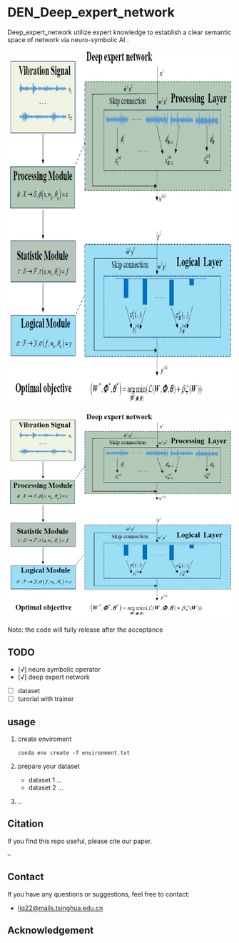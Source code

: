 # DEN_Deep_expert_network
Deep_expert_network utilize expert knowledge to establish a clear semantic space of network via neuro-symbolic AI .

<p align="center">
<img src=".\pic\DEN.png" height = "800" alt="" align=center />
</p>

![DEN](.\pic\DEN.png)


Note: the code will fully release after the acceptance

## TODO 
- [√] neuro symbolic operator
- [√] deep expert network
- [ ] dataset
- [ ] turorial with trainer
## usage

1. create enviroment
    ```
    conda env create -f environment.txt
    ```

2. prepare your dataset
    - dataset 1 ... 
    - dataset 2 ...
3. ..

## Citation

If you find this repo useful, please cite our paper.

```
~
```

## Contact
If you have any questions or suggestions, feel free to contact:

- liq22@mails.tsinghua.edu.cn

## Acknowledgement
